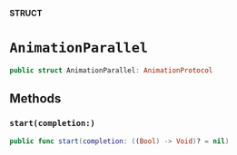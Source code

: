 **STRUCT**

# `AnimationParallel`

```swift
public struct AnimationParallel: AnimationProtocol
```

## Methods
### `start(completion:)`

```swift
public func start(completion: ((Bool) -> Void)? = nil)
```

